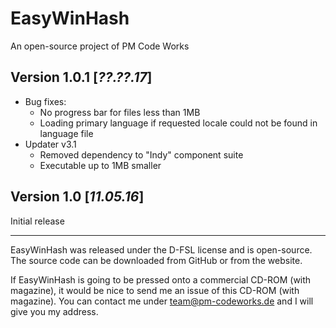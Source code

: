 ﻿EasyWinHash
===========

An open-source project of PM Code Works

Version 1.0.1  [*??.??.17*]
-------------

* Bug fixes:
  * No progress bar for files less than 1MB
  * Loading primary language if requested locale could not be found in language file
* Updater v3.1
  * Removed dependency to "Indy" component suite
  * Executable up to 1MB smaller

Version 1.0  [*11.05.16*]
-----------

Initial release

--------------------------------------------------------------------------------
EasyWinHash was released under the D-FSL license and is open-source. The source code can be downloaded from GitHub or from the website.

If EasyWinHash is going to be pressed onto a commercial CD-ROM (with magazine), it would be nice to send me an issue of this CD-ROM (with magazine). You can contact me under team@pm-codeworks.de and I will give you my address.
